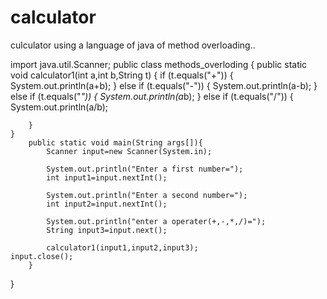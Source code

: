 # calculator
culculator using a language of java of method overloading..




import java.util.Scanner;
public class methods_overloding {
    public static void calculator1(int a,int b,String t) {
        if (t.equals("+")) {
            System.out.println(a+b);
        }
        else if (t.equals("-")) {
            System.out.println(a-b);
        }
        else if (t.equals("*")) {
            System.out.println(a*b);
        }
        else if (t.equals("/")) {
            System.out.println(a/b);
            
        }
    }
        public static void main(String args[]){
            Scanner input=new Scanner(System.in);

            System.out.println("Enter a first number=");
            int input1=input.nextInt();

            System.out.println("Enter a second number=");
            int input2=input.nextInt();

            System.out.println("enter a operater(+,-,*,/)=");
            String input3=input.next();

            calculator1(input1,input2,input3);
    input.close();
        }
}

